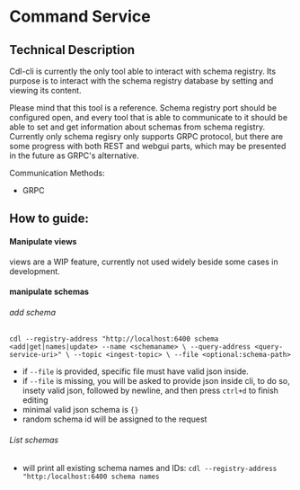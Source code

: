 # Command Service

## Technical Description

Cdl-cli is currently the only tool able to interact with schema registry. Its purpose is to interact with the schema registry database by setting and viewing its content.

Please mind that this tool is a reference. Schema registry port should be configured open, and every tool that is able to communicate to it should be able to set and get information about schemas from schema registry. Currently only schema regisry only supports GRPC protocol, but there are some progress with both REST and webgui parts, which may be presented in the future as GRPC's alternative.

Communication Methods:
- GRPC

## How to guide:

#### Manipulate views
views are a WIP feature, currently not used widely beside some cases in development.

#### manipulate schemas

###### add schema
`cdl --registry-address "http://localhost:6400 schema <add|get|names|update> --name <schemaname> \
    --query-address <query-service-uri>" \
    --topic <ingest-topic> \
    --file <optional:schema-path>
`

- if `--file` is provided, specific file must have valid json inside.
- if `--file` is missing, you will be asked to provide json inside cli,
  to do so, insety valid json, followed by newline, and then press `ctrl+d` to finish editing
- minimal valid json schema is `{}`
- random schema id will be assigned to the request

###### List schemas
- will print all existing schema names and IDs:
`cdl --registry-address "http:/localhost:6400 schema names`
